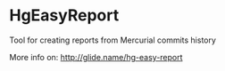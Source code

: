 HgEasyReport
=============

Tool for creating reports from Mercurial commits history


More info on: http://glide.name/hg-easy-report